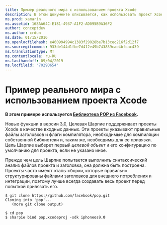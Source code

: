 ```yaml
---
title: Пример реального мира с использованием проекта Xcode
description: В этом документе описывается, как использовать проект Xcode в качестве прямого ввода для цели Шарпие, упрощая процесс создания C# привязок к коду цели-C.
ms.prod: xamarin
ms.assetid: 168AA64C-E181-4937-A1F2-AD095B9A36F2
author: conceptdev
ms.author: crdun
ms.date: 01/15/2016
ms.openlocfilehash: e460994994c1383f29028be7b13cec216f2d12f7
ms.sourcegitcommit: 933de144d1fbe7d412e49b743839cae4bfcac439
ms.translationtype: MT
ms.contentlocale: ru-RU
ms.lasthandoff: 09/04/2019
ms.locfileid: "70290654"
---
```

# <a name="real-world-example-using-an-xcode-project"></a>Пример реального мира с использованием проекта Xcode

**В этом примере используется [Библиотека POP из Facebook](https://github.com/facebook/pop).**

Новые функции в версии 3,0, Целевая Шарпие поддерживает проекты Xcode в качестве входных данных. Эти проекты указывают правильные файлы заголовков и флаги компилятора, необходимые для компиляции собственной библиотеки и, таким же, необходимы для ее привязки. Цель Шарпие выберет первый _целевой объект_ и его конфигурацию по умолчанию для проекта, если не указано иное.

Прежде чем цель Шарпие попытается выполнить синтаксический анализ файлов проекта и заголовка, она должна быть построена. Проекты часто имеют этапы сборки, которые правильно структурированы файлами заголовков для внешнего потребления и интеграции, поэтому лучше всегда создавать весь проект перед попыткой привязать его.

```
$ git clone https://github.com/facebook/pop.git
Cloning into 'pop'...
   (more git clone output)

$ cd pop
$ sharpie bind pop.xcodeproj -sdk iphoneos9.0
```
